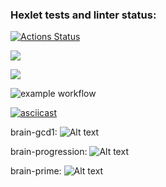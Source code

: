 ### Hexlet tests and linter status:
[![Actions Status](https://github.com/milanych/frontend-project-lvl1/workflows/hexlet-check/badge.svg)](https://github.com/milanych/frontend-project-lvl1/actions)

<a href="https://codeclimate.com/github/codeclimate/codeclimate/maintainability"><img src="https://api.codeclimate.com/v1/badges/a99a88d28ad37a79dbf6/maintainability" /></a>

<a href="https://codeclimate.com/github/codeclimate/codeclimate/test_coverage"><img src="https://api.codeclimate.com/v1/badges/a99a88d28ad37a79dbf6/test_coverage" /></a>

![example workflow](https://github.com/milanych/frontend-project-lvl1/actions/workflows/superlinter.yml/badge.svg)

[![asciicast](https://asciinema.org/a/ZMEFNQ3VIqLeNgu2paUgb6kMl.png)](https://asciinema.org/a/ZMEFNQ3VIqLrNgu2paUgb6kMl)

brain-gcd1:
![Alt text](https://asciinema.org/a/GggQT7WWoaCwONmHliU05QmyG)

brain-progression:
![Alt text](https://asciinema.org/a/fPckvCv9Ngo9fVexhXYKGiebu)

brain-prime:
![Alt text](https://asciinema.org/a/NFojiTRCbuqvVgLeQQW4KsMsv)
